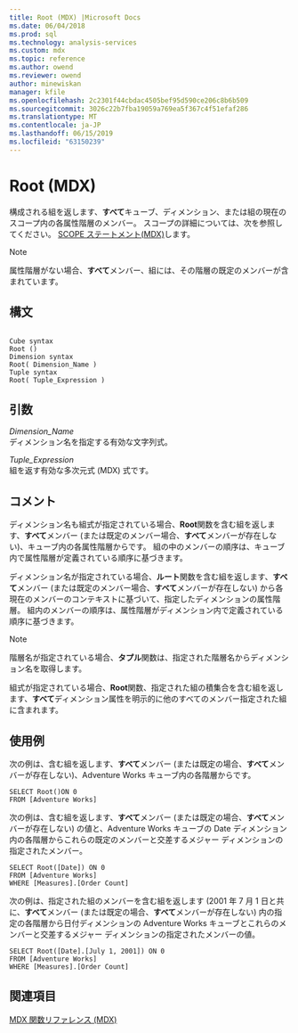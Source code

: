 ```yaml
---
title: Root (MDX) |Microsoft Docs
ms.date: 06/04/2018
ms.prod: sql
ms.technology: analysis-services
ms.custom: mdx
ms.topic: reference
ms.author: owend
ms.reviewer: owend
author: minewiskan
manager: kfile
ms.openlocfilehash: 2c2301f44cbdac4505bef95d590ce206c8b6b509
ms.sourcegitcommit: 3026c22b7fba19059a769ea5f367c4f51efaf286
ms.translationtype: MT
ms.contentlocale: ja-JP
ms.lasthandoff: 06/15/2019
ms.locfileid: "63150239"
---
```

# <a name="root-mdx"></a>Root (MDX)


  構成される組を返します、**すべて**キューブ、ディメンション、または組の現在のスコープ内の各属性階層のメンバー。 スコープの詳細については、次を参照してください。 [SCOPE ステートメント&#40;MDX&#41;](../mdx/mdx-scripting-scope.md)します。  
  
> [!NOTE]  
>  属性階層がない場合、**すべて**メンバー、組には、その階層の既定のメンバーが含まれています。  
  
## <a name="syntax"></a>構文  
  
```  
  
Cube syntax  
Root ()  
Dimension syntax  
Root( Dimension_Name )  
Tuple syntax  
Root( Tuple_Expression )  
```  
  
## <a name="arguments"></a>引数  
 *Dimension_Name*  
 ディメンション名を指定する有効な文字列式。  
  
 *Tuple_Expression*  
 組を返す有効な多次元式 (MDX) 式です。  
  
## <a name="remarks"></a>コメント  
 ディメンション名も組式が指定されている場合、**Root**関数を含む組を返します、**すべて**メンバー (または既定のメンバー場合、**すべて**メンバーが存在しない)、キューブ内の各属性階層からです。 組の中のメンバーの順序は、キューブ内で属性階層が定義されている順序に基づきます。  
  
 ディメンション名が指定されている場合、**ルート**関数を含む組を返します、**すべて**メンバー (または既定のメンバー場合、**すべて**メンバーが存在しない) から各現在のメンバーのコンテキストに基づいて、指定したディメンションの属性階層。 組内のメンバーの順序は、属性階層がディメンション内で定義されている順序に基づきます。  
  
> [!NOTE]  
>  階層名が指定されている場合、**タプル**関数は、指定された階層名からディメンション名を取得します。  
  
 組式が指定されている場合、**Root**関数、指定された組の積集合を含む組を返します、**すべて**ディメンション属性を明示的に他のすべてのメンバー指定された組に含まれます。  
  
## <a name="examples"></a>使用例  
 次の例は、含む組を返します、**すべて**メンバー (または既定の場合、**すべて**メンバーが存在しない)、Adventure Works キューブ内の各階層からです。  
  
```  
SELECT Root()ON 0  
FROM [Adventure Works]  
```  
  
 次の例は、含む組を返します、**すべて**メンバー (または既定の場合、**すべて**メンバーが存在しない) の値と、Adventure Works キューブの Date ディメンション内の各階層からこれらの既定のメンバーと交差するメジャー ディメンションの指定されたメンバー。  
  
```  
SELECT Root([Date]) ON 0  
FROM [Adventure Works]  
WHERE [Measures].[Order Count]  
```  
  
 次の例は、指定された組のメンバーを含む組を返します (2001 年 7 月 1 日と共に、**すべて**メンバー (または既定の場合、**すべて**メンバーが存在しない) 内の指定の各階層から日付ディメンションの Adventure Works キューブとこれらのメンバーと交差するメジャー ディメンションの指定されたメンバーの値。  
  
```  
SELECT Root([Date].[July 1, 2001]) ON 0  
FROM [Adventure Works]  
WHERE [Measures].[Order Count]  
```  
  
## <a name="see-also"></a>関連項目  
 [MDX 関数リファレンス &#40;MDX&#41;](../mdx/mdx-function-reference-mdx.md)  
  
  
